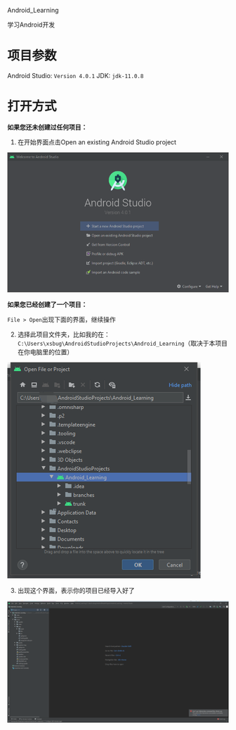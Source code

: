 Android_Learning

学习Android开发

# 项目参数

Android Studio: `Version 4.0.1`
JDK: `jdk-11.0.8`

# 打开方式

**如果您还未创建过任何项目：**

1. 在开始界面点击Open an existing Android Studio project

![Welcome Screen](./readme-img/as-welcome.png)

**如果您已经创建了一个项目：**

`File > Open`出现下面的界面，继续操作

2. 选择此项目文件夹，比如我的在：`C:\Users\xsbug\AndroidStudioProjects\Android_Learning`（取决于本项目在你电脑里的位置）

![Open Project](./readme-img/as-open-project.png)

3. 出现这个界面，表示你的项目已经导入好了

![Workspace](./readme-img/as-project.png)
